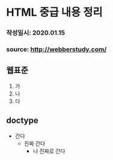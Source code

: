 HTML 중급 내용 정리
=============
### 작성일시: 2020.01.15
### source: <http://webberstudy.com/>
웹표준
-------------
1. 가
2. 나
3. 다

doctype
-------------
* 간다
  + 진짜 간다
    - 나 진짜로 간다
  



